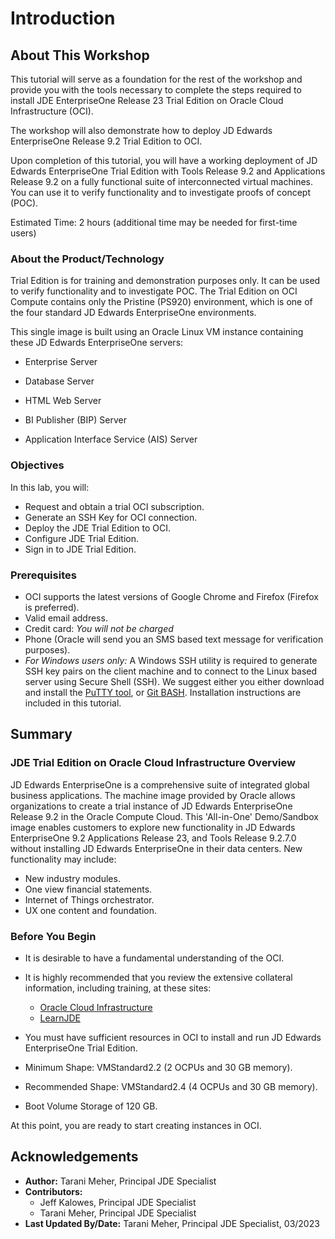 # Introduction

## About This Workshop

This tutorial will serve as a foundation for the rest of the workshop and provide you with the tools necessary to complete the steps required to install JDE EnterpriseOne Release 23 Trial Edition on Oracle Cloud Infrastructure (OCI).

The workshop will also demonstrate how to deploy JD Edwards EnterpriseOne Release 9.2 Trial Edition to OCI.

Upon completion of this tutorial, you will have a working deployment of JD Edwards EnterpriseOne Trial Edition with Tools Release 9.2 and Applications Release 9.2 on a fully functional suite of interconnected virtual machines. You can use it to verify functionality and to investigate proofs of concept (POC).

Estimated Time: 2 hours (additional time may be needed for first-time users)

### About the Product/Technology

Trial Edition is for training and demonstration purposes only. It can be used to verify functionality and to investigate POC. The Trial Edition on OCI Compute contains only the Pristine (PS920) environment, which is one of the four standard JD Edwards EnterpriseOne environments.  

This single image is built using an Oracle Linux VM instance containing these JD Edwards EnterpriseOne servers:

* Enterprise Server

* Database Server

* HTML Web Server

* BI Publisher (BIP) Server

* Application Interface Service (AIS) Server


### Objectives

In this lab, you will:
* Request and obtain a trial OCI subscription.
* Generate an SSH Key for OCI connection.
* Deploy the JDE Trial Edition to OCI.
* Configure JDE Trial Edition.
* Sign in to JDE Trial Edition.


### Prerequisites

* OCI supports the latest versions of Google Chrome and Firefox (Firefox is preferred).
* Valid email address.
* Credit card: *You will not be charged*
* Phone (Oracle will send you an SMS based text message for verification purposes).
* *For Windows users only:* A Windows SSH utility is required to generate SSH key pairs on the client machine and to connect to the Linux based server using Secure Shell (SSH). We suggest either you either download and install the [PuTTY tool](http://www.putty.org/), or [Git BASH](https://gitforwindows.org/). Installation instructions are included in this tutorial.

## Summary

### JDE Trial Edition on Oracle Cloud Infrastructure Overview

JD Edwards EnterpriseOne is a comprehensive suite of integrated global business applications. The machine image provided by Oracle allows organizations to create a trial instance of JD Edwards EnterpriseOne Release 9.2 in the Oracle Compute Cloud. This 'All-in-One' Demo/Sandbox image enables customers to explore new functionality in JD Edwards EnterpriseOne 9.2 Applications Release 23, and Tools Release 9.2.7.0 without installing JD Edwards EnterpriseOne in their data centers. New functionality may include:

* New industry modules.
* One view financial statements.
* Internet of Things orchestrator.
* UX one content and foundation.

### Before You Begin

* It is desirable to have a fundamental understanding of the OCI.
* It is highly recommended that you review the extensive collateral information, including training, at these sites:
    * [Oracle Cloud Infrastructure](https://www.oracle.com/cloud/)
    * [LearnJDE](https://docs.oracle.com/cd/E84502_01/learnjde/cloud_overview.html)

* You must have sufficient resources in OCI to install and run JD Edwards EnterpriseOne Trial Edition.
* Minimum Shape: VMStandard2.2 (2 OCPUs and 30 GB memory).
* Recommended Shape: VMStandard2.4 (4 OCPUs and 30 GB memory).
* Boot Volume Storage of 120 GB.

At this point, you are ready to start creating instances in OCI.

## Acknowledgements
* **Author:** Tarani Meher, Principal JDE Specialist
* **Contributors:**
    * Jeff Kalowes, Principal JDE Specialist
    * Tarani Meher, Principal JDE Specialist
* **Last Updated By/Date:** Tarani Meher, Principal JDE Specialist, 03/2023
